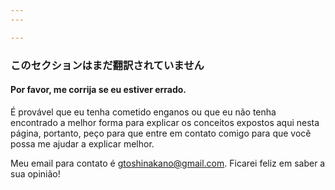 ```yaml
---
---

---
```


### このセクションはまだ翻訳されていません

#### **Por favor, me corrija se eu estiver errado.**

É provável que eu tenha cometido enganos ou que eu não tenha encontrado a melhor forma para explicar os conceitos expostos aqui nesta página, portanto, peço para que entre em contato comigo para que você possa me ajudar a explicar melhor.

Meu email para contato é [gtoshinakano@gmail.com](mailto:gtoshinakano@gmail.com). Ficarei feliz em saber a sua opinião!